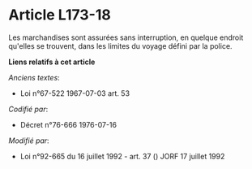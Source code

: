 # Article L173-18

Les marchandises sont assurées sans interruption, en quelque endroit qu'elles se trouvent, dans les limites du voyage défini
par la police.

**Liens relatifs à cet article**

_Anciens textes_:

  - Loi n°67-522 1967-07-03 art. 53

_Codifié par_:

  - Décret n°76-666 1976-07-16

_Modifié par_:

  - Loi n°92-665 du 16 juillet 1992 - art. 37 () JORF 17 juillet 1992
